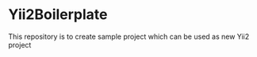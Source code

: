 # Yii2Boilerplate
This repository is to create sample project which can be used as new Yii2 project
